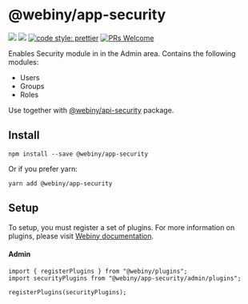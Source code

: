 # @webiny/app-security
[![](https://img.shields.io/npm/dw/@webiny/app-security.svg)](https://www.npmjs.com/package/@webiny/app-security) 
[![](https://img.shields.io/npm/v/@webiny/app-security.svg)](https://www.npmjs.com/package/@webiny/app-security)
[![code style: prettier](https://img.shields.io/badge/code_style-prettier-ff69b4.svg?style=flat-square)](https://github.com/prettier/prettier)
[![PRs Welcome](https://img.shields.io/badge/PRs-welcome-brightgreen.svg?style=flat-square)](http://makeapullrequest.com)

Enables Security module in in the Admin area. Contains the following
modules:
- Users
- Groups
- Roles

Use together with [@webiny/api-security](../api-security) package.

## Install
```
npm install --save @webiny/app-security
```

Or if you prefer yarn: 
```
yarn add @webiny/app-security
```

## Setup
To setup, you must register a set of plugins. For more information on 
plugins, please visit [Webiny documentation](https://docs.webiny.com/docs/developer-tutorials/plugins-crash-course).

#### Admin
```
import { registerPlugins } from "@webiny/plugins";
import securityPlugins from "@webiny/app-security/admin/plugins";

registerPlugins(securityPlugins);
```

